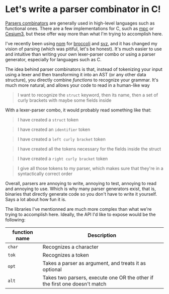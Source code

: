 # Let's write a parser combinator in C!

[Parsers combinators](https://en.wikipedia.org/wiki/Parser_combinator) are generally used
in high-level languages such as functional ones. There are a few implementations for C,
such as [mpc](https://github.com/orangeduck/mpc) or
[Cesium3](https://github.com/wbhart/Cesium3/tree/combinators), but these offer way more
than what I'm trying to accomplish here.

I've recently been using [nom](https://github.com/Geal/nom/) for
[broccoli](https://github.com/cohenarthur/broccoli) and
[svz](https://github.com/cohenarthur/svz), and it has changed my vision of parsing (which
was pitiful, let's be honest). It's much easier to use and intuitive than writing your
own lexer-parser combo or using a parser generator, especially for languages such as C.

The idea behind parser combinators is that, instead of tokenizing your input using a lexer
and then transforming it into an AST (or any other data structure), you directly combine
_functions_ to recognize your grammar. It's much more natural, and allows your code to
read in a human-like way

> I want to recognize the `struct` keyword, then its name, then
> a set of curly brackets with maybe some fields inside

With a lexer-parser combo, it would probably read something like that:

> I have created a `struct` token

> I have created an `identifier` token

> I have created a `left curly bracket` token

> I have created all the tokens necessary for the fields inside the struct

> I have created a `right curly bracket` token

> I give all those tokens to my parser, which makes sure that they're in a syntactically
> correct order

Overall, parsers are annoying to write, annoying to test, annoying to read and annoying to
use. Which is why many parser generators exist, that is, binaries that directly generate
code so you don't have to write it yourself. Says a lot about how fun it is.

The libraries I've mentionned are much more complex than what we're trying to accomplish
here. Ideally, the API I'd like to expose would be the following:

|function name|Description|
|---|---|
|`char`|Recognizes a character|
|`tok`|Recognizes a token|
|`opt`|Takes a parser as argument, and treats it as optional|
|`alt`|Takes two parsers, execute one OR the other if the first one doesn't match|
